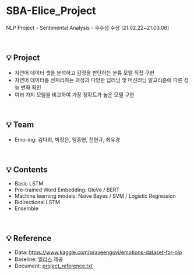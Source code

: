 # SBA-Elice_Project
NLP Project - Sentimental Analysis - 우수상 수상 (21.02.22~21.03.06)

<br>

## 💡 Project
* 자연어 데이터 셋을 분석하고 감정을 판단하는 분류 모델 직접 구현
* 자연어 데이터를 전처리하는 과정과 다양한 딥러닝 및 머신러닝 알고리즘에 따른 성능 변화 확인
* 여러 가지 모델을 비교하여 가장 정확도가 높은 모델 구현
<br>

## 💡 Team
* Emo-ing: 김다희, 박정은, 임종현, 전현규, 최유경
<br>

## 💡 Contents
* Basic LSTM 
* Pre-trained Word Embedding: GloVe / BERT
* Machine learning models: Naive Bayes / SVM / Logistic Regression
* Bidirectional LSTM
* Ensemble
<br>

## 💡 Reference
* Data: https://www.kaggle.com/praveengovi/emotions-dataset-for-nlp
* Baseline: [엘리스](https://elice.io/) 제공
* Document: [project_reference.txt](https://github.com/DieKim/SBA-Elice_Project_NLP/files/6796840/project_reference.txt)



